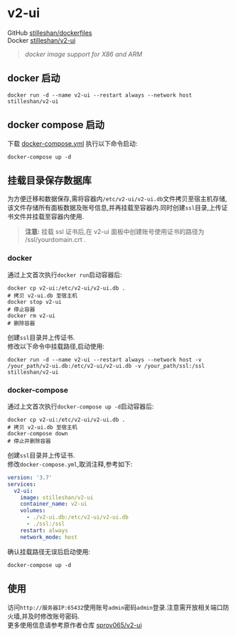 # v2-ui

GitHub [stilleshan/dockerfiles](https://github.com/stilleshan/dockerfiles)  
Docker [stilleshan/v2-ui](https://hub.docker.com/r/stilleshan/v2-ui)
> *docker image support for X86 and ARM*

## docker 启动
```shell
docker run -d --name v2-ui --restart always --network host stilleshan/v2-ui
```

## docker compose 启动
下载 [docker-compose.yml](https://raw.githubusercontent.com/stilleshan/dockerfiles/main/v2-ui/docker-compose.yml) 执行以下命令启动:
```shell
docker-compose up -d
```

## 挂载目录保存数据库
为方便迁移和数据保存,需将容器内`/etc/v2-ui/v2-ui.db`文件拷贝至宿主机存储,该文件存储所有面板数据及账号信息,并再挂载至容器内.同时创建`ssl`目录,上传证书文件并挂载至容器内使用.
> **注意:** 挂载 ssl 证书后,在 v2-ui 面板中创建账号使用证书的路径为 /ssl/yourdomain.crt .
### docker
通过上文首次执行`docker run`启动容器后:
```shell
docker cp v2-ui:/etc/v2-ui/v2-ui.db .
# 拷贝 v2-ui.db 至宿主机
docker stop v2-ui
# 停止容器
docker rm v2-ui
# 删除容器
```
创建`ssl`目录并上传证书.  
修改以下命令中挂载路径,启动使用:
```shell
docker run -d --name v2-ui --restart always --network host -v /your_path/v2-ui.db:/etc/v2-ui/v2-ui.db -v /your_path/ssl:/ssl stilleshan/v2-ui
```

### docker-compose
通过上文首次执行`docker-compose up -d`启动容器后:
```shell
docker cp v2-ui:/etc/v2-ui/v2-ui.db .
# 拷贝 v2-ui.db 至宿主机
docker-compose down
# 停止并删除容器
```
创建`ssl`目录并上传证书.  
修改`docker-compose.yml`,取消注释,参考如下:
```yml
version: '3.7'
services:
  v2-ui:
    image: stilleshan/v2-ui
    container_name: v2-ui
    volumes:
      - ./v2-ui.db:/etc/v2-ui/v2-ui.db
      - ./ssl:/ssl
    restart: always
    network_mode: host
```

确认挂载路径无误后启动使用:
```shell
docker-compose up -d
```

## 使用
访问`http://服务器IP:65432`使用账号`admin`密码`admin`登录.注意需开放相关端口防火墙,并及时修改账号密码.  
更多使用信息请参考原作者仓库 [sprov065/v2-ui](https://github.com/sprov065/v2-ui)

